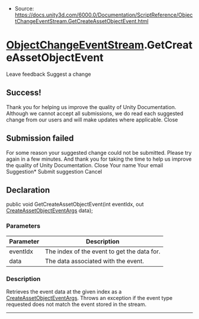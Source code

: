 * Source: https://docs.unity3d.com/6000.0/Documentation/ScriptReference/ObjectChangeEventStream.GetCreateAssetObjectEvent.html

#  [ObjectChangeEventStream](https://docs.unity3d.com/6000.0/Documentation/ScriptReference/ObjectChangeEventStream.html).GetCreateAssetObjectEvent
Leave feedback
Suggest a change
## Success!
Thank you for helping us improve the quality of Unity Documentation. Although we cannot accept all submissions, we do read each suggested change from our users and will make updates where applicable.
Close
## Submission failed
For some reason your suggested change could not be submitted. Please <a>try again</a> in a few minutes. And thank you for taking the time to help us improve the quality of Unity Documentation.
Close
Your name Your email Suggestion* Submit suggestion
Cancel
## Declaration
public void GetCreateAssetObjectEvent(int eventIdx, out [CreateAssetObjectEventArgs](https://docs.unity3d.com/6000.0/Documentation/ScriptReference/CreateAssetObjectEventArgs.html) data); 
### Parameters
Parameter | Description  
---|---  
eventIdx | The index of the event to get the data for.  
data | The data associated with the event.  
### Description
Retrieves the event data at the given index as a [CreateAssetObjectEventArgs](https://docs.unity3d.com/6000.0/Documentation/ScriptReference/CreateAssetObjectEventArgs.html). Throws an exception if the event type requested does not match the event stored in the stream.
* * *

